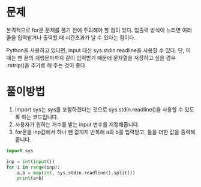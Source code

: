 # 문제
본격적으로 for문 문제를 풀기 전에 주의해야 할 점이 있다. 입출력 방식이 느리면 여러 줄을 입력받거나 출력할 때 시간초과가 날 수 있다는 점이다.

Python을 사용하고 있다면, input 대신 sys.stdin.readline을 사용할 수 있다. 단, 이때는 맨 끝의 개행문자까지 같이 입력받기 때문에 문자열을 저장하고 싶을 경우 .rstrip()을 추가로 해 주는 것이 좋다.

# 풀이방법
1. import sys는 sys를 포함하겠다는 것으로 sys.stdin.readline()을 사용할 수 있도록 하는 코드입니다.
2. 사용자가 원하는 개수를 받는 input 변수를 지정해줍니다.
3. for문을 inp값에서 하나 뺀 값까지 반복해 a와 b를 입력받고, 둘을 더한 값을 출력해줍니다.

```python
import sys

inp = int(input())
for i in range(inp):
    a,b = map(int, sys.stdin.readline().split())
    print(a+b)
```
